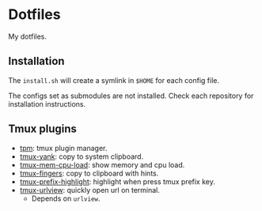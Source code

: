 # Dotfiles

My dotfiles.

## Installation

The `install.sh` will create a symlink in `$HOME` for each config file.

The configs set as submodules are not installed. Check each repository for
installation instructions.

## Tmux plugins

* [tpm](https://github.com/tmux-plugins/tpm): tmux plugin manager.
* [tmux-yank](https://github.com/tmux-plugins/tmux-yank): copy to system clipboard.
* [tmux-mem-cpu-load](https://github.com/thewtex/tmux-mem-cpu-load): show memory
  and cpu load.
* [tmux-fingers](https://github.com/Morantron/tmux-fingers): copy to clipboard
  with hints.
* [tmux-prefix-highlight](https://github.com/tmux-plugins/tmux-prefix-highlight):
  highlight when press tmux prefix key.
* [tmux-urlview](https://github.com/tmux-plugins/tmux-urlview): quickly open url
  on terminal.
  * Depends on `urlview`.
